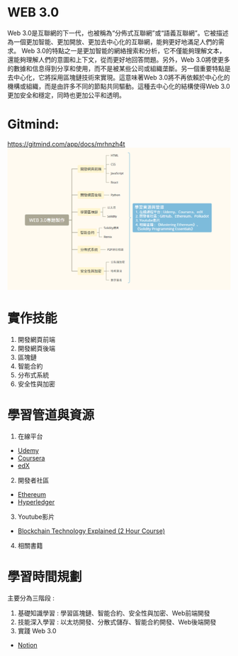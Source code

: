 # WEB 3.0
Web 3.0是互聯網的下一代，也被稱為“分佈式互聯網”或“語義互聯網”。它被描述為一個更加智能、更加開放、更加去中心化的互聯網，能夠更好地滿足人們的需求。
Web 3.0的特點之一是更加智能的網絡搜索和分析，它不僅能夠理解文本，還能夠理解人們的意圖和上下文，從而更好地回答問題。另外，Web 3.0將使更多的數據和信息得到分享和使用，而不是被某些公司或組織垄斷。另一個重要特點是去中心化，它將採用區塊鏈技術來實現。這意味著Web 3.0將不再依賴於中心化的機構或組織，而是由許多不同的節點共同驅動。這種去中心化的結構使得Web 3.0更加安全和穩定，同時也更加公平和透明。
# Gitmind: 
https://gitmind.com/app/docs/mrhnzh4t
![image](https://github.com/chihsuanyi/SAD/blob/main/gitmind.png)

# 實作技能
1. 開發網頁前端
2. 開發網頁後端
2. 區塊鏈
3. 智能合約
4. 分布式系統
5. 安全性與加密
# 學習管道與資源
1. 在線平台
- [Udemy](https://www.udemy.com/course/blockchain-theory-101/)
- [Coursera](https://www.coursera.org/learn/blockchain-basics)
- [edX](https://www.edx.org/professional-certificate/uc-berkeleyx-blockchain-fundamentals)
2. 開發者社區
- [Ethereum](https://ethereum.org/en/)
- [Hyperledger](https://www.hyperledger.org/community)
3. Youtube影片
- [Blockchain Technology Explained (2 Hour Course)](https://youtu.be/qOVAbKKSH10)
4. 相關書籍
# 學習時間規劃
主要分為三階段 :
1. 基礎知識學習 : 學習區塊鏈、智能合約、安全性與加密、Web前端開發
2. 技能深入學習 : 以太坊開發、分散式儲存、智能合約開發、Web後端開發
3. 實踐 Web 3.0
- [Notion](https://www.notion.so/4dd0c9fa794d4e7889c3c1835147ec57?v=1dec6eafb15143eeb21df0bd83d206eb)

